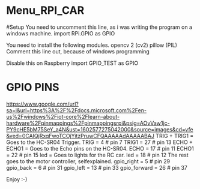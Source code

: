 # Menu_RPI_CAR
#Setup
You need to uncomment this line, as i was writing the program on a windows machine.
import RPi.GPIO as GPIO

You need to install the following modules.
opencv 2 (cv2)
pillow (PIL)
Comment this line out, because of windows programming

Disable this on Raspberry
import GPIO_TEST as GPIO

# GPIO PINS
https://www.google.com/url?sa=i&url=https%3A%2F%2Fdocs.microsoft.com%2Fen-us%2Fwindows%2Fiot-core%2Flearn-about-hardware%2Fpinmappings%2Fpinmappingsrpi&psig=AOvVaw1jc-PY9cHE5bM75SeY_a4N&ust=1602577275042000&source=images&cd=vfe&ved=0CAIQjRxqFwoTCOjYitzPruwCFQAAAAAdAAAAABAJ
TRIG + TRIG1 = Goes to the HC-SR04 Trigger.
TRIG = 4  # pin 7
TRIG1 = 27  # pin 13
ECHO + ECHO1 = Goes to the Echo pins on the HC-SR04.
ECHO = 17  # pin 11
ECHO1 = 22  # pin 15 
led = Goes to lights for the RC car.
led = 18  # pin 12
The rest goes to the motor controller, selfexplained.
gpio_right = 5  # pin 29
gpio_back = 6  # pin 31
gpio_left = 13  # pin 33
gpio_forward = 26  # pin 37

Enjoy :-)

